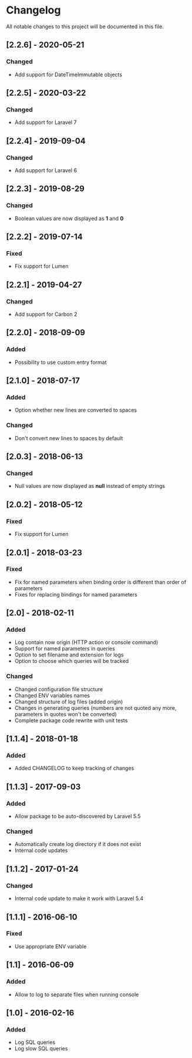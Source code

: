 # Changelog

All notable changes to this project will be documented in this file.

## [2.2.6] - 2020-05-21
### Changed
- Add support for DateTimeImmutable objects

## [2.2.5] - 2020-03-22
### Changed
- Add support for Laravel 7

## [2.2.4] - 2019-09-04
### Changed
- Add support for Laravel 6

## [2.2.3] - 2019-08-29
### Changed
- Boolean values are now displayed as **1** and **0**

## [2.2.2] - 2019-07-14
### Fixed
- Fix support for Lumen

## [2.2.1] - 2019-04-27
### Changed
- Add support for Carbon 2

## [2.2.0] - 2018-09-09
### Added
- Possibility to use custom entry format

## [2.1.0] - 2018-07-17
### Added
- Option whether new lines are converted to spaces

### Changed
- Don't convert new lines to spaces by default

## [2.0.3] - 2018-06-13
### Changed
- Null values are now displayed as **null** instead of empty strings

## [2.0.2] - 2018-05-12
### Fixed
- Fix support for Lumen

## [2.0.1] - 2018-03-23
### Fixed
- Fix for named parameters when binding order is different than order of parameters
- Fixes for replacing bindings for named parameters

## [2.0] - 2018-02-11
### Added
- Log contain now origin (HTTP action or console command)
- Support for named parameters in queries
- Option to set filename and extension for logs
- Option to choose which queries will be tracked

### Changed
- Changed configuration file structure
- Changed ENV variables names
- Changed structure of log files (added origin)
- Changes in generating queries (numbers are not quoted any more, parameters in quotes won't be converted)
- Complete package code rewrite with unit tests

## [1.1.4] - 2018-01-18
### Added
- Added CHANGELOG to keep tracking of changes

## [1.1.3] - 2017-09-03
### Added
- Allow package to be auto-discovered by Laravel 5.5
### Changed
- Automatically create log directory if it does not exist
- Internal code updates

## [1.1.2] - 2017-01-24
### Changed
- Internal code update to make it work with Laravel 5.4

## [1.1.1] - 2016-06-10
### Fixed
- Use appropriate ENV variable

## [1.1] - 2016-06-09
### Added
- Allow to log to separate files when running console

## [1.0] - 2016-02-16
### Added
- Log SQL queries
- Log slow SQL queries